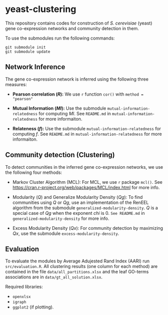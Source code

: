 # yeast-clustering

This repository contains codes for construction of *S. cerevisiae* (yeast) gene co-expression networks and community detection in them.


To use the submodules run the following commands:

```
git submodule init
git submodule update
```

## Network Inference 

The gene co-expression network is inferred using the following three measures:

- **Pearson correlation (*R*):** 
We use `r` function `cor()` with `method = "pearson"` 

- **Mutual Information (*MI*):**
Use the submodule `mutual-information-relatedness` for computing *MI*.
See `README.md` in `mutual-information-relatedness` for more informaiton.


- **Relateness (*f*):**
Use the submodule `mutual-information-relatedness` for computing *f*.
See `README.md` in `mutual-information-relatedness` for more informaiton.

## Community detection (Clustering)

To detect communities in the inferred gene co-expression networks, we use the following four methods:

- Markov Cluster Algorithm (MCL):
For MCL, we use `r` package `mcl()`. See https://cran.r-project.org/web/packages/MCL/index.html for more info.

- Modularity (*Q*) and Generalize Modularity Density (*Qg*):
To find communities using *Q* or *Qg*, use an implementation of the RenEEL algorithm from the submodule `generalized-modularity-density`. *Q* is a special case of *Qg* when the exponent *chi* is 0. `See README.md` in `generalized-modularity-density` for more info. 

- Excess Modularity Density (*Qx*): 
For community detection by maximizing *Qx*, use the submodule `excess-modularity-density`. 

## Evaluation

To evaluate the modules by Average Adujested Rand Index (AARI) run `src/evaluation.R`. 
All clustering results (one column for each method) are contained in the file `data/all_partitions.xlsx` and the leaf GO-terms associations are in `data/gt_all_solution.xlsx`. 

Required libraries: 
- `openxlsx`
- `igraph`
- `ggplot2` (if plotting).

